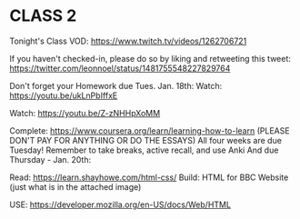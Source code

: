 # CLASS 2
Tonight's Class VOD: https://www.twitch.tv/videos/1262706721 

If you haven't checked-in, please do so by liking and retweeting this tweet: https://twitter.com/leonnoel/status/1481755548227829764 

Don't forget your Homework due Tues. Jan. 18th: Watch: https://youtu.be/ukLnPbIffxE 

Watch: https://youtu.be/Z-zNHHpXoMM 

Complete: https://www.coursera.org/learn/learning-how-to-learn (PLEASE DON'T PAY FOR ANYTHING OR DO THE ESSAYS) All four weeks are due Tuesday! Remember to take breaks, active recall, and use Anki And due Thursday - Jan. 20th: 

Read: https://learn.shayhowe.com/html-css/ Build: HTML for BBC Website (just what is in the attached image) 

USE: https://developer.mozilla.org/en-US/docs/Web/HTML